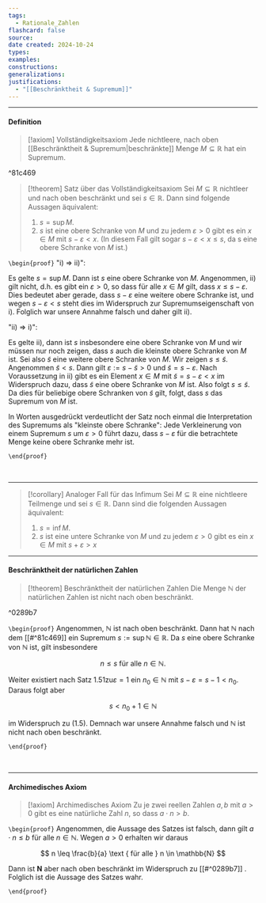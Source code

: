 ```yaml
---
tags:
  - Rationale_Zahlen
flashcard: false
source: 
date created: 2024-10-24
types: 
examples: 
constructions: 
generalizations: 
justifications:
  - "[[Beschränktheit & Supremum]]"
---
```

***
#### Definition

> [!axiom] Vollständigkeitsaxiom
> Jede nichtleere, nach oben [[Beschränktheit & Supremum|beschränkte]] Menge $M \subseteq \mathbb{R}$ hat ein Supremum.

^81c469

> [!theorem] Satz über das Vollständigkeitsaxiom
> Sei $M \subseteq \mathbb{R}$ nichtleer und nach oben beschränkt und sei $s \in \mathbb{R}$. Dann sind folgende Aussagen äquivalent:
> 1. $s=\sup M$.
> 2. $s$ ist eine obere Schranke von $M$ und zu jedem $\varepsilon>0$ gibt es ein $x \in M$ mit $s-\varepsilon<x$. (In diesem Fall gilt sogar $s-\varepsilon<x \leq s$, da s eine obere Schranke von $M$ ist.)

`\begin{proof}`
"i) $\Rightarrow$ ii)":

Es gelte $s=\sup M$. Dann ist $s$ eine obere Schranke von $M$. Angenommen, ii) gilt nicht, d.h. es gibt ein $\varepsilon>0$, so dass für alle $x \in M$ gilt, dass $x \leq s-\varepsilon$. Dies bedeutet aber gerade, dass $s-\varepsilon$ eine weitere obere Schranke ist, und wegen $s-\varepsilon<s$ steht dies im Widerspruch zur Supremumseigenschaft von i). Folglich war unsere Annahme falsch und daher gilt ii).

"ii) $\Rightarrow$ i)":

Es gelte ii), dann ist $s$ insbesondere eine obere Schranke von $M$ und wir müssen nur noch zeigen, dass $s$ auch die kleinste obere Schranke von $M$ ist. Sei also $\widetilde{s}$ eine weitere obere Schranke von $M$. Wir zeigen $s \leq \widetilde{s}$. Angenommen $\tilde{s}<s$. Dann gilt $\varepsilon:=s-\widetilde{s}>0$ und $\widetilde{s}=s-\varepsilon$. Nach Voraussetzung in ii) gibt es ein Element $x \in M$ mit $\widetilde{s}=s-\varepsilon<x$ im Widerspruch dazu, dass $\widetilde{s}$ eine obere Schranke von $M$ ist. Also folgt $s \leq \widetilde{s}$. Da dies für beliebige obere Schranken von $\widetilde{s}$ gilt, folgt, dass $s$ das Supremum von $M$ ist.

In Worten ausgedrückt verdeutlicht der Satz noch einmal die Interpretation des Supremums als "kleinste obere Schranke": Jede Verkleinerung von einem Supremum $s$ um $\varepsilon>0$ führt dazu, dass $s-\varepsilon$ für die betrachtete Menge keine obere Schranke mehr ist.

`\end{proof}`

<br> 

***

> [!corollary] Analoger Fall für das Infimum
> Sei $M \subseteq \mathbb{R}$ eine nichtleere Teilmenge und sei $s \in \mathbb{R}$. Dann sind die folgenden Aussagen äquivalent:
> 1. $s=\inf M$.
> 2. $s$ ist eine untere Schranke von $M$ und zu jedem $\varepsilon>0$ gibt es ein $x \in M$ mit $s+\varepsilon>x$

***
#### Beschränktheit der natürlichen Zahlen

> [!theorem] Beschränktheit der natürlichen Zahlen
> Die Menge $\mathbb{N}$ der natürlichen Zahlen ist nicht nach oben beschränkt.

^0289b7

`\begin{proof}`
Angenommen, $\mathbb{N}$ ist nach oben beschränkt. Dann hat $\mathbb{N}$ nach dem [[#^81c469]]  ein Supremum $s:=\sup \mathbb{N} \in \mathbb{R}$. Da $s$ eine obere Schranke von $\mathbb{N}$ ist, gilt insbesondere

$$
n \leq s \text { für alle } n \in \mathbb{N} \text {. }
$$


Weiter existiert nach Satz $1.51 \mathrm{zu} \varepsilon=1$ ein $n_0 \in \mathbb{N}$ mit $s-\varepsilon=s-1<n_0$. Daraus folgt aber

$$
s<n_0+1 \in \mathbb{N}
$$

im Widerspruch zu (1.5). Demnach war unsere Annahme falsch und $\mathbb{N}$ ist nicht nach oben beschränkt.

`\end{proof}`

<br> 

***
#### Archimedisches Axiom

> [!axiom] Archimedisches Axiom
> Zu je zwei reellen Zahlen $a, b$ mit $a>0$ gibt es eine natürliche Zahl $n$, so dass $a \cdot n>b$.

`\begin{proof}`
Angenommen, die Aussage des Satzes ist falsch, dann gilt $a \cdot n \leq b$ für alle $n \in \mathbb{N}$.
Wegen $a>0$ erhalten wir daraus

$$
n \leq \frac{b}{a} \text { für alle } n \in \mathbb{N}
$$


Dann ist $\mathbf{N}$ aber nach oben beschränkt im Widerspruch zu [[#^0289b7]] . Folglich ist die Aussage des Satzes wahr.

`\end{proof}`